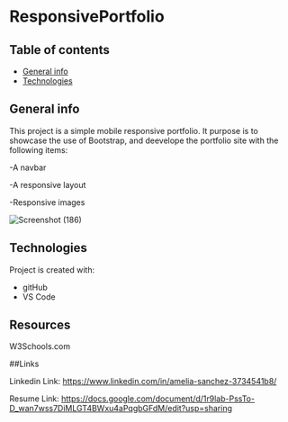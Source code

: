 # ResponsivePortfolio
## Table of contents
* [General info](#general-info)
* [Technologies](#technologies)

## General info
This project is a simple mobile responsive portfolio. It purpose is to showcase the use of Bootstrap, and deevelope the portfolio site with the following items:

-A navbar

-A responsive layout

-Responsive images

![Screenshot (186)](https://user-images.githubusercontent.com/72354925/108616278-a6e02a80-73d1-11eb-8639-eb99740f5e61.png)

	
## Technologies
Project is created with:
* gitHub
* VS Code
	
## Resources
W3Schools.com 

##Links

Linkedin Link:
https://www.linkedin.com/in/amelia-sanchez-3734541b8/

Resume Link:
https://docs.google.com/document/d/1r9lab-PssTo-D_wan7wss7DiMLGT4BWxu4aPqgbGFdM/edit?usp=sharing
